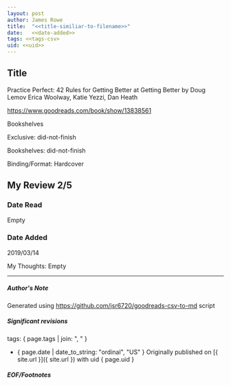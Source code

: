 ```yaml
---
layout: post
author: James Rowe
title:  "<<title-similiar-to-filename>>"
date:   <<date-added>>
tags: <<tags-csv>
uid: <<uid>>
---
```


<!-- highly dependent on how you personally use jekyll templates, and how you want this to show up -->

## Title

Practice Perfect: 42 Rules for Getting Better at Getting Better by Doug Lemov
Erica Woolway, Katie Yezzi, Dan Heath 

https://www.goodreads.com/book/show/13838561

Bookshelves

Exclusive: did-not-finish

Bookshelves: did-not-finish

Binding/Format: Hardcover

## My Review 2/5

### Date Read
Empty

### Date Added
2019/03/14

My Thoughts: Empty

---

##### Author's Note

Generated using https://github.com/jsr6720/goodreads-csv-to-md script

##### Significant revisions

tags: { page.tags | join: ", " } <!-- todo move this somewhere -->

- { page.date | date_to_string: "ordinal", "US" } Originally published on [{ site.url }]({ site.url }) with uid { page.uid }

##### EOF/Footnotes
